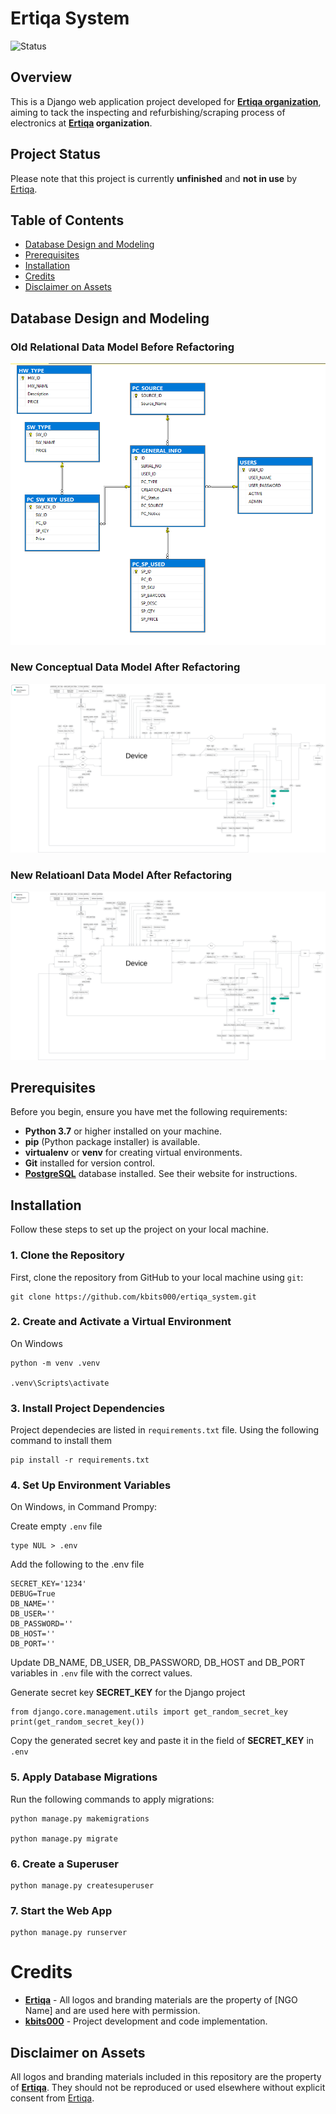 # Ertiqa System

![Status](https://img.shields.io/badge/status-unfinished-red)

## Overview
This is a Django web application project developed for **[Ertiqa organization](https://ertiqa.org/)**, aiming to tack the inspecting and refurbishing/scraping process of electronics at **[Ertiqa](https://ertiqa.org/) organization**.

## Project Status

Please note that this project is currently **unfinished** and **not in use** by [Ertiqa](https://ertiqa.org/).

## Table of Contents
- [Database Design and Modeling](#database-design-and-modeling)
- [Prerequisites](#prerequisites)
- [Installation](#installation)
- [Credits](#credits)
- [Disclaimer on Assets](#disclaimer-on-assets)

## Database Design and Modeling

### Old Relational Data Model Before Refactoring

![Old Relational Data Model Before Refactoring](docs/database_diagrams/CMMS_Table_DB_Diagram.PNG)

### New Conceptual Data Model After Refactoring

![New Conceptual Data Model After Refactoring](docs/database_diagrams/optimized_ertiqa_system_db_conceptual_data_model_white_background.svg)

### New Relatioanl Data Model After Refactoring

![New Relatioanl Data Model After Refactoring](docs/database_diagrams/optimized_ertiqa_system_db_conceptual_data_model_white_background.svg)


## Prerequisites

Before you begin, ensure you have met the following requirements:

- **Python 3.7** or higher installed on your machine.
- **pip** (Python package installer) is available.
- **virtualenv** or **venv** for creating virtual environments.
- **Git** installed for version control.
- **[PostgreSQL](https://www.postgresql.org/)** database installed. See their website for instructions.

## Installation

Follow these steps to set up the project on your local machine.

### 1. Clone the Repository

First, clone the repository from GitHub to your local machine using `git`:

```
git clone https://github.com/kbits000/ertiqa_system.git
```

### 2. Create and Activate a Virtual Environment
On Windows
```
python -m venv .venv

.venv\Scripts\activate 
```

### 3. Install Project Dependencies
Project dependecies are listed in `requirements.txt` file.
Using the following command to install them
```
pip install -r requirements.txt
```

### 4. Set Up Environment Variables
On Windows, in Command Prompy:

Create empty `.env` file
```
type NUL > .env
```

Add the following to the .env file
```
SECRET_KEY='1234'
DEBUG=True
DB_NAME=''
DB_USER=''
DB_PASSWORD=''
DB_HOST=''
DB_PORT=''
```

Update DB_NAME, DB_USER, DB_PASSWORD, DB_HOST and DB_PORT variables in  `.env` file with the correct values.

Generate secret key **SECRET_KEY** for the Django project
```
from django.core.management.utils import get_random_secret_key
print(get_random_secret_key())
```
Copy the generated secret key and paste it in the field of **SECRET_KEY** in `.env`

### 5. Apply Database Migrations
Run the following commands to apply migrations:
```
python manage.py makemigrations

python manage.py migrate
```

### 6. Create a Superuser
```
python manage.py createsuperuser
```

### 7. Start the Web App
```
python manage.py runserver
```

# Credits
- **[Ertiqa](https://ertiqa.org/)** - All logos and branding materials are the property of [NGO Name] and are used here with permission.
- **[kbits000](https://github.com/kbits000)** - Project development and code implementation.

## Disclaimer on Assets

All logos and branding materials included in this repository are the property of **[Ertiqa](https://ertiqa.org/)**. They should not be reproduced or used elsewhere without explicit consent from [Ertiqa](https://ertiqa.org/).
